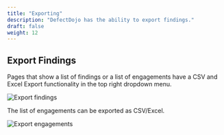 ```yaml
---
title: "Exporting"
description: "DefectDojo has the ability to export findings."
draft: false
weight: 12
---
```



## Export Findings

Pages that show a list of findings or a list of engagements have a CSV and Excel Export functionality in the top right dropdown menu.

![Export findings](../../images/export_1.png)

The list of engagements can be exported as CSV/Excel.

![Export engagements](../../images/export_2.png)